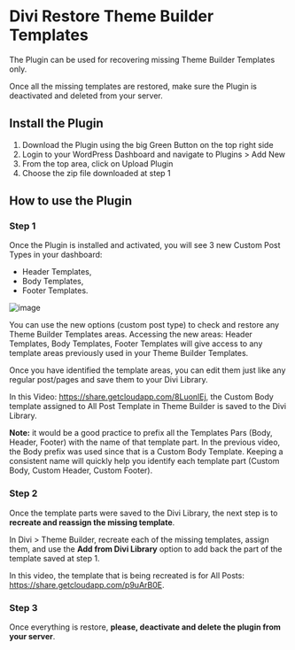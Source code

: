 # Divi Restore Theme Builder Templates
The Plugin can be used for recovering missing Theme Builder Templates only. 

Once all the missing templates are restored, make sure the Plugin is deactivated and deleted from your server.

## Install the Plugin
1. Download the Plugin using the big Green Button on the top right side
2. Login to your WordPress Dashboard and navigate to Plugins > Add New
3. From the top area, click on Upload Plugin
4. Choose the zip file downloaded at step 1

## How to use the Plugin

### Step 1

Once the Plugin is installed and activated, you will see 3 new Custom Post Types in your dashboard:
- Header Templates,
- Body Templates,
- Footer Templates. 

![image](https://user-images.githubusercontent.com/1719735/119341471-78a60b80-bc9c-11eb-902c-7da1b9e373dd.png)

You can use the new options (custom post type) to check and restore any Theme Builder Templates areas. Accessing the new areas: Header Templates, Body Templates, Footer Templates will give access to any template areas previously used in your Theme Builder Templates.

Once you have identified the template areas, you can edit them just like any regular post/pages and save them to your Divi Library. 

In this Video: https://share.getcloudapp.com/8LuonlEj, the Custom Body template assigned to All Post Template in Theme Builder is saved to the Divi Library.

**Note:** it would be a good practice to prefix all the Templates Pars (Body, Header, Footer) with the name of that template part. In the previous video, the Body prefix was used since that is a Custom Body Template. Keeping a consistent name will quickly help you identify each template part (Custom Body, Custom Header, Custom Footer).

### Step 2
Once the template parts were saved to the Divi Library, the next step is to **recreate and reassign the missing template**.

In Divi > Theme Builder, recreate each of the missing templates, assign them, and use the **Add from Divi Library** option to add back the part of the template saved at step 1.

In this video, the template that is being recreated is for All Posts:  https://share.getcloudapp.com/p9uArB0E.

### Step 3
Once everything is restore, **please, deactivate and delete the plugin from your server**.